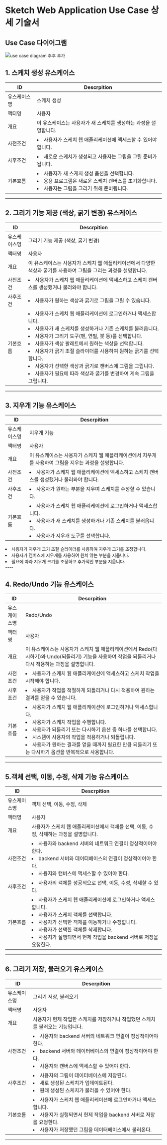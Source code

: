 # Sketch Web Application Use Case 상세 기술서

## Use Case 다이어그램

![use case diagram 추후 추가](./usecase_diagram.png)

## 1. 스케치 생성 유스케이스
ID  | Descrpition   
--- |   ---     
유스케이스명    | 스케치 생성
액터명 |    사용자
개요    |    이 유스케이스는 사용자가 새 스케치를 생성하는 과정을 설명합니다.
사전조건    |  <li> 사용자가 스케치 웹 애플리케이션에 액세스할 수 있어야 합니다.</li>
사후조건    | <li> 새로운 스케치가 생성되고 사용자는 그림을 그릴 준비가 됩니다.</li>
기본흐름    | <li> 사용자가 새 스케치 생성 옵션을 선택합니다.</li><li> 응용 프로그램은 새로운 스케치 캔버스를 초기화합니다.</li><li> 사용자는 그림을 그리기 위해 준비됩니다.</li>
----


## 2. 그리기 기능 제공 (색상, 굵기 변경) 유스케이스
ID  | Descrpition   
--- |   ---     
유스케이스명    | 그리기 기능 제공 (색상, 굵기 변경)
액터명 |    사용자
개요    |   이 유스케이스는 사용자가 스케치 웹 애플리케이션에서 다양한 색상과 굵기를 사용하여 그림을 그리는 과정을 설명합니다.
사전조건    |  <li> 사용자가 스케치 웹 애플리케이션에 액세스하고 스케치 캔버스를 생성했거나 불러와야 합니다.</li>
사후조건    | <li> 사용자가 원하는 색상과 굵기로 그림을 그릴 수 있습니다.</li>
기본흐름    | <li> 사용자가 스케치 웹 애플리케이션에 로그인하거나 액세스합니다.</li><li> 사용자가 새 스케치를 생성하거나 기존 스케치를 불러옵니다.</li><li>사용자가 그리기 도구(펜, 연필, 붓 등)를 선택합니다.</li><li>사용자가 색상 팔레트에서 원하는 색상을 선택합니다.</li><li>사용자가 굵기 조절 슬라이더를 사용하여 원하는 굵기를 선택합니다.</li><li>사용자가 선택한 색상과 굵기로 캔버스에 그림을 그립니다.</li><li>사용자가 필요에 따라 색상과 굵기를 변경하여 계속 그림을 그립니다.</li>
----

## 3. 지우개 기능 유스케이스
ID  | Descrpition   
--- |   ---     
유스케이스명    | 지우개 기능
액터명 |    사용자
개요    |   이 유스케이스는 사용자가 스케치 웹 애플리케이션에서 지우개를 사용하여 그림을 지우는 과정을 설명합니다.
사전조건    |  <li> 사용자가 스케치 웹 애플리케이션에 액세스하고 스케치 캔버스를 생성했거나 불러와야 합니다.</li>
사후조건    | <li> 사용자가 원하는 부분을 지우며 스케치를 수정할 수 있습니다.</li>
기본흐름    | <li> 사용자가 스케치 웹 애플리케이션에 로그인하거나 액세스합니다.</li><li> 사용자가 새 스케치를 생성하거나 기존 스케치를 불러옵니다.</li><li>사용자가 지우개 도구를 선택합니다.
</li><li> 사용자가 지우개 크기 조절 슬라이더를 사용하여 지우개 크기를 조정합니다.</li><li>사용자가 캔버스에 지우개를 사용하여 원치 않는 부분을 지웁니다. </li><li> 필요에 따라 지우개 크기를 조정하고 추가적인 부분을 지웁니다.</li>
----

## 4. Redo/Undo 기능 유스케이스

ID  | Descrpition   
--- |   ---     
유스케이스명    | Redo/Undo
액터명 |    사용자
개요    |   이 유스케이스는 사용자가 스케치 웹 애플리케이션에서 Redo(다시하기)와 Undo(되돌리기) 기능을 사용하여 작업을 되돌리거나 다시 적용하는 과정을 설명합니다.
사전조건    |  <li> 사용자가 스케치 웹 애플리케이션에 액세스하고 스케치 작업을 시작해야 합니다.</li>
사후조건    | <li>사용자가 작업을 적절하게 되돌리거나 다시 적용하여 원하는 결과를 얻을 수 있습니다.</li>
기본흐름    | <li> 사용자가 스케치 웹 애플리케이션에 로그인하거나 액세스합니다.</li><li> 사용자가 스케치 작업을 수행합니다.</li><li>사용자가 되돌리기 또는 다시하기 옵션 중 하나를 선택합니다.</li><li> 시스템이 사용자의 작업을 적용하거나 되돌립니다.</li><li> 사용자가 원하는 결과를 얻을 때까지 필요한 만큼 되돌리기 또는 다시하기 옵션을 반복적으로 사용합니다.</li>
----

## 5.객체 선택, 이동, 수정, 삭제 기능 유스케이스
ID  | Descrpition   
--- |   ---     
유스케이스명    | 객체 선택, 이동, 수정, 삭제
액터명 |    사용자
개요    |   사용자가 스케치 웹 애플리케이션에서 객체를 선택, 이동, 수정, 삭제하는 과정을 설명합니다.
사전조건    | <li> 사용자와 backend 서버의 네트워크 연결이 정상적이어야 한다.</li><li>backend 서버와 데이터베이스의 연결이 정상적이어야 한다.</li><li>사용지와 캔버스에 액세스할 수 있어야 한다.</li>
사후조건    | <li>사용자의 객체를 성공적으로 선택, 이동, 수정, 삭제할 수 있다.</li>
기본흐름    | <li> 사용자가 스케치 웹 애플리케이션에 로그인하거나 액세스합니다.</li><li> 사용자가 스케치 객체를 선택합니다.</li><li>사용자가 선택한 객체를 이동하거나 수정합니다.</li><li>사용자가 선택한 객체를 삭제합니다.</li><li> 사용지가 실행되면서 현제 작업을 backend 서버로 저장을 요청한다.</li>

----

## 6. 그리기 저장, 불러오기 유스케이스
ID  | Descrpition   
--- |   ---     
유스케이스명    | 그리기 저장, 불러오기
액터명 |    사용자
개요    |   사용자가 현제 작업한 스케치를 저장하거나 작업했던 스케치를 불러오는 기능입니다.
사전조건    | <li> 사용자와 backend 서버의 네트워크 연결이 정상적이어야 한다.</li><li>backend 서버와 데이터베이스의 연결이 정상적이어야 한다.</li><li>사용지와 캔버스에 액세스할 수 있어야 한다.</li>
사후조건    | <li>사용자의 그림이 데이터베이스에 저장된다.</li><li>새로 생성된 스케치가 업데이트된다.</li><li>원래 생성된 스케치가 불러올 수 있어야 한다.</li>
기본흐름    | <li> 사용자가 스케치 웹 애플리케이션에 로그인하거나 액세스합니다.</li><li> 사용지가 실행되면서 현제 작업을 backend 서버로 저장을 요청한다.</li><li>사용자가 저장했던 그림을 데이터베이스에서 불러온다.</li>

----

